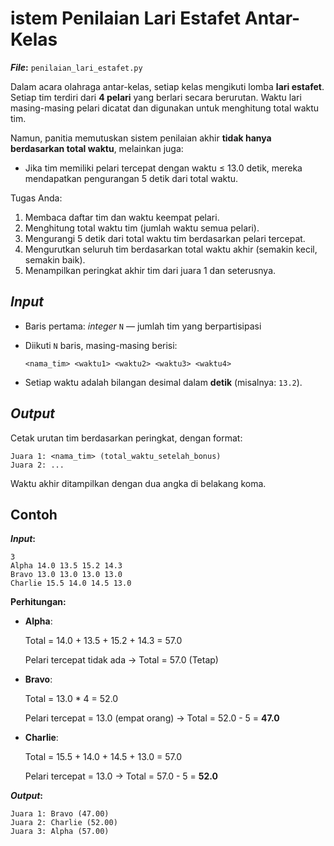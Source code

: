 # istem Penilaian Lari Estafet Antar-Kelas

**_File_:** `penilaian_lari_estafet.py`

Dalam acara olahraga antar-kelas, setiap kelas mengikuti lomba **lari estafet**. Setiap tim terdiri dari **4 pelari** yang berlari secara berurutan. Waktu lari masing-masing pelari dicatat dan digunakan untuk menghitung total waktu tim.

Namun, panitia memutuskan sistem penilaian akhir **tidak hanya berdasarkan total waktu**, melainkan juga:

* Jika tim memiliki pelari tercepat dengan waktu ≤ 13.0 detik, mereka mendapatkan pengurangan 5 detik dari total waktu.

Tugas Anda:

1. Membaca daftar tim dan waktu keempat pelari.
2. Menghitung total waktu tim (jumlah waktu semua pelari).
3. Mengurangi 5 detik dari total waktu tim berdasarkan pelari tercepat.
4. Mengurutkan seluruh tim berdasarkan total waktu akhir (semakin kecil, semakin baik).
5. Menampilkan peringkat akhir tim dari juara 1 dan seterusnya.

## _Input_

* Baris pertama: _integer_ `N` — jumlah tim yang berpartisipasi
* Diikuti `N` baris, masing-masing berisi:

  `<nama_tim> <waktu1> <waktu2> <waktu3> <waktu4>`

* Setiap waktu adalah bilangan desimal dalam **detik** (misalnya: `13.2`).

## _Output_

Cetak urutan tim berdasarkan peringkat, dengan format:

```
Juara 1: <nama_tim> (total_waktu_setelah_bonus)
Juara 2: ...
```

Waktu akhir ditampilkan dengan dua angka di belakang koma.

## Contoh 

**_Input_:**

```
3
Alpha 14.0 13.5 15.2 14.3
Bravo 13.0 13.0 13.0 13.0
Charlie 15.5 14.0 14.5 13.0
```

**Perhitungan:**

* **Alpha**:

    Total = 14.0 + 13.5 + 15.2 + 14.3 = 57.0

    Pelari tercepat tidak ada → Total = 57.0 (Tetap)

* **Bravo**:

    Total = 13.0 * 4 = 52.0

    Pelari tercepat = 13.0 (empat orang) → Total = 52.0 - 5 = **47.0**

* **Charlie**:

    Total = 15.5 + 14.0 + 14.5 + 13.0 = 57.0

    Pelari tercepat = 13.0 → Total = 57.0 - 5 = **52.0**

**_Output_:**

```
Juara 1: Bravo (47.00)
Juara 2: Charlie (52.00)
Juara 3: Alpha (57.00)
```
